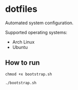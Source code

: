 
# dotfiles

Automated system configuration.

Supported operating systems:

* Arch Linux
* Ubuntu

## How to run

```
chmod +x bootstrap.sh

./bootstrap.sh
```


